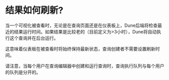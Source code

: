 # 结果如何刷新?

当一个可视化被查看时，无论是在查询页面还是在仪表板上，Dune后端将检查最近的结果运行时间。如果结果是比较老的（目前定义为>3小时），Dune将自动执行这个查询并在后台运行。

这意味着仪表板在被查看时将始终保持最新状态，查询创建者不需要设置刷新时间。

请注意，当每个用户在查询编辑器中创建和运行查询时，查询执行队列与每个用户的队列是分开的。
